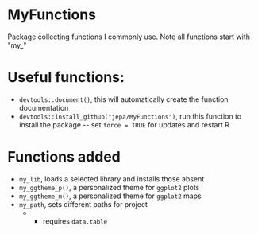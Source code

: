 # MyFunctions
Package collecting functions I commonly use. Note all functions start with "my_"

# Useful functions:

- `devtools::document()`, this will automatically create the function documentation
- `devtools::install_github("jepa/MyFunctions")`, run this function to install the package
  -- set `force = TRUE` for updates and restart R

# Functions added
- `my_lib`, loads a selected library and installs those absent
- `my_ggtheme_p()`, a personalized theme for `ggplot2` plots
- `my_ggtheme_m()`, a personalized theme for `ggplot2` maps
- `my_path`, sets different paths for project
  - - requires `data.table`
